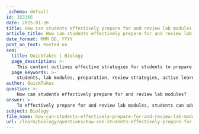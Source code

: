 ```yaml
---
_schema: default
id: 163366
date: 2025-01-26
title: How can students effectively prepare for and review lab modules?
article_title: How can students effectively prepare for and review lab modules?
date_format: MMM DD, YYYY
post_on_text: Posted on
seo:
  title: QuickTakes | Biology
  page_description: >-
    This content outlines effective strategies for students to prepare for and review lab modules, including understanding objectives, engaging in active learning, utilizing study groups, practicing with post-lab questions, and maintaining healthy study habits.
  page_keywords: >-
    students, lab modules, preparation, review strategies, active learning, study groups, time management, practice tests, organization, healthy study habits
author: QuickTakes
question: >-
    How can students effectively prepare for and review lab modules?
answer: >-
    To effectively prepare for and review lab modules, students can adopt a variety of strategies that enhance their understanding and retention of the material. Here are some key approaches based on the gathered information:\n\n1. **Understand the Objectives**: Begin by thoroughly reviewing the objectives of each lab module. Knowing what you are expected to learn will help you focus your study efforts on the most important concepts.\n\n2. **Follow Procedures Carefully**: Familiarize yourself with the procedures outlined in the lab modules. Understanding the step-by-step instructions will not only prepare you for conducting experiments but also help you anticipate potential challenges.\n\n3. **Engage in Active Learning**: Instead of passively reading through the material, engage in active learning techniques. Summarize information, create mind maps, or teach concepts to peers. This active engagement can significantly enhance retention.\n\n4. **Utilize Study Groups**: Collaborating with classmates in study groups can be beneficial. Discussing the material and explaining concepts to others reinforces your understanding and helps clarify any uncertainties.\n\n5. **Practice with Post-lab Questions**: After completing a lab module, work on the post-lab questions provided. These questions encourage reflection and analysis, helping you to consolidate your learning.\n\n6. **Take Practice Tests**: Regularly taking practice exams can familiarize you with the test format and pressure. This practice also provides valuable feedback on your understanding of the material.\n\n7. **Implement Time Management Techniques**: Use techniques like the Pomodoro technique, which involves studying for 25 minutes followed by a 5-minute break. This can help maintain focus and reduce fatigue during study sessions.\n\n8. **Review and Reflect**: Reserve the day before an exam for review rather than new learning. Go over key concepts, practice recalling information, and ensure you understand the material thoroughly.\n\n9. **Stay Organized**: Keep track of assignments, test dates, and deadlines using planners. Breaking larger tasks into smaller, manageable parts can help maintain focus and prevent overwhelm.\n\n10. **Maintain Healthy Study Habits**: Ensure you get adequate sleep, as rest is essential for memory consolidation. On the day of the exam, allow enough time to review key concepts without rushing.\n\nBy implementing these strategies, students can enhance their preparation for lab modules and improve their overall performance in laboratory courses.
subject: Biology
file_name: how-can-students-effectively-prepare-for-and-review-lab-modules.md
url: /learn/biology/questions/how-can-students-effectively-prepare-for-and-review-lab-modules
---
```


&nbsp;